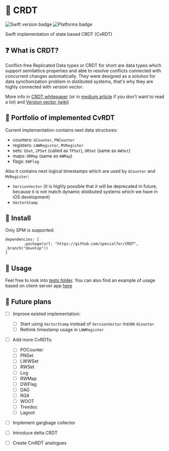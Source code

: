 # 📝 CRDT
![Swift version badge](https://img.shields.io/badge/Swift-5.2-green) ![Platforms badge](https://img.shields.io/badge/platform-iOS%20%7C%20macOS%20%7C%20watchOS%20%7C%20Linux-lightgrey)

Swift implementation of state based CRDT (CvRDT)

## ❓ What is CRDT?

Conflict-free Replicated Data types or CRDT for short are data types which support semilattice properties and able to resolve conflicts connected with concurrent changes automatically. They were designed as a solution for data synchonization problem in distibuted systems, that's why they are highly connected with _version vector_.

More info in [CRDT whitepaper](https://hal.inria.fr/inria-00555588/document) (or in [medium article](https://medium.com/@amberovsky/crdt-conflict-free-replicated-data-types-b4bfc8459d26) if you don't want to read a lot) and [Version vector (wiki)](https://en.wikipedia.org/wiki/Version_vector)

## 💼 Portfolio of implemented CvRDT

Current implementation contains next data structures:
- counters: `GCounter`, `PNCounter`
- registers: `LWWRegister`, `MVRegister`
- sets: `GSet`, `2PSet` (called as `TPSet`), `ORSet` (same as `AWSet`)
- maps: `ORMap` (same as `AWMap`)
- flags: `EWFlag`

Also it contains next logical timestamps which are used by `GCounter` and `MVRegister`:
- `VersionVector` (it is highly possible that it will be deprecated in future, because it is not match dynamic distibuted systems which we have in iOS development)
- `VectorStamp`

## 🔧 Install

Only SPM is supported:
```
dependencies: [
        .package(url: "https://github.com/specialfor/CRDT", .branch("develop"))
]
```

## 📲 Usage

Feel free to look into [tests folder](https://github.com/specialfor/CRDT/tree/develop/Tests/CRDTTests/CRDT/CRDT).
You can also find an example of usage based on client-server app [here](https://github.com/specialfor/TodoMVC-Swift-CRDT) 

## 🤔 Future plans

- [ ] Improve existed implementation:
  - [ ] Start using `VectorStamp` instead of `VersionVector` inside `GCounter`
  - [ ] Rethink timestamp usage in `LWWRegister`
- [ ] Add more CvRDTs:
  - [ ] POCounter
  - [ ] PNSet
  - [ ] LWWSet
  - [ ] RWSet
  - [ ] Log
  - [ ] RWMap
  - [ ] DWFlag
  - [ ] DAG
  - [ ] RGA
  - [ ] WOOT
  - [ ] Treedoc
  - [ ] Lagoot
- [ ] Implement gargbage collector
- [ ] Introduce delta CRDT
- [ ] Create CmRDT analogues

